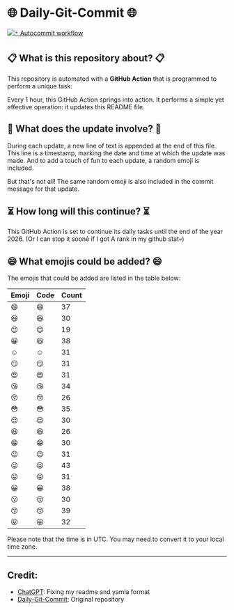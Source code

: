 # 🌐 Daily-Git-Commit 🌐

[![🃏 Autocommit workflow](https://github.com/kleqing/git-auto-commit/actions/workflows/main.yaml/badge.svg?event=check_run)](https://github.com/kleqing/git-auto-commit/actions/workflows/main.yaml)

## 📋 What is this repository about? 📋

This repository is automated with a **GitHub Action** that is programmed to perform a unique task:

Every 1 hour, this GitHub Action springs into action. It performs a simple yet effective operation: it updates this README file.

## 🔄 What does the update involve? 🔄

During each update, a new line of text is appended at the end of this file. This line is a timestamp, marking the date and time at which the update was made. And to add a touch of fun to each update, a random emoji is included.

But that's not all! The same random emoji is also included in the commit message for that update.

## ⏳ How long will this continue? ⏳

This GitHub Action is set to continue its daily tasks until the end of the year 2026. (Or I can stop it soonẻ if I got A rank in my github stat💀)

## 😄 What emojis could be added? 😄

The emojis that could be added are listed in the table below:

| Emoji | Code | Count |
| --- | --- | --- |
| 😄 | :smile: | 37 |
| 😆 | :laughing: | 30 |
| 😊 | :blush: | 19 |
| 😀 | :smiley: | 38 |
| ☺️ | :relaxed: | 31 |
| 😏 | :smirk: | 31 |
| 😍 | :heart_eyes: | 31 |
| 😘 | :kissing_heart: | 34 |
| 😚 | :kissing_closed_eyes: | 26 |
| 😳 | :flushed: | 35 |
| 😌 | :relieved: | 30 |
| 😆 | :satisfied: | 26 |
| 😁 | :grin: | 30 |
| 😉 | :wink: | 31 |
| 😜 | :stuck_out_tongue_winking_eye: | 43 |
| 😝 | :stuck_out_tongue_closed_eyes: | 31 |
| 😀 | :grinning: | 38 |
| 😗 | :kissing: | 30 |
| 😙 | :kissing_smiling_eyes: | 39 |
| 😛 | :stuck_out_tongue: | 32 |

Please note that the time is in UTC. You may need to convert it to your local time zone.

---

## Credit:

- [ChatGPT](chatgpt.com): Fixing my readme and yamla format
- [Daily-Git-Commit](https://github.com/diegomarty/daily-git-commit): Original repository

